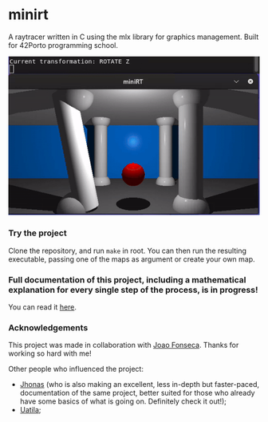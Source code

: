 # minirt
A raytracer written in C using the mlx library for graphics management. Built for 42Porto programming school.

![Alt demo](minirt_demo.gif)

### Try the project
Clone the repository, and run ```make``` in root. You can then run the resulting executable, passing one of the maps as argument or create your own map.

### Full documentation of this project, including a mathematical explanation for every single step of the process, is in progress!
You can read it [here](https://www.notion.so/miniRT-a-simple-ray-tracer-113381a9a29680d39341c83a9490890e?pvs=4).

### Acknowledgements
This project was made in collaboration with [Joao Fonseca](https://github.com/Joao613). Thanks for working so hard with me!

Other people who influenced the project:
- [Jhonas](https://github.com/Jburlama) (who is also making an excellent, less in-depth but faster-paced, documentation of the same project,
better suited for those who already have some basics of what is going on. Definitely check it out!);
- [Uatila](https://github.com/Uatilla);
